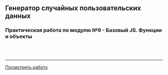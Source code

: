 ## Генератор случайных пользовательских данных ##

### Практическая работа по модулю №9 - Базовый JS. Функции и объекты ###

<br>
<br>
<hr>

[Посмотреть работу](https://dmitrymoin.github.io/task_9.11/)